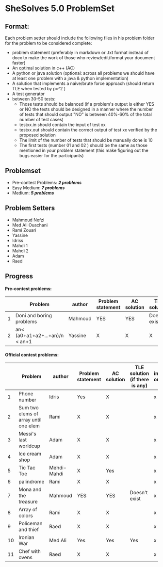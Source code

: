 # SheSolves 5.0 ProblemSet

## Format:

Each problem setter should include the following files in his problem folder for the problem to be considered complete:

- problem statement (preferably in markdown or .txt format instead of docx to make the work of those who review/edit/format your document faster)
- An optimal solution in c++ (AC)
- A python or java solution (optional: across all problems we should have at least one problem with a java & python implementation)  
- A solution that implements a naive/brute force approach (should return TLE when tested by pc^2 ) 
- A test generator 
- between 30-50 tests:
	-  Those tests should be balanced (if a problem's output is either YES or NO the tests should be designed in a manner where the number of tests that should output "NO" is between 40%-60% of the total number of test cases) 
	- testxx.in should contain the input of test xx
	- testxx.out should contain the correct output of test xx verified by the proposed solution
	- The limit of the number of tests that should be manually done is 10 
	- The first tests (number 01 and 02 ) should be the same as those mentioned in your problem statement (this make figuring out the bugs easier for the participants)  

## Problemset

* Pre-contest Problems: ***2 problems*** 
* Easy Medium:  ***7 problems***
* Medium: ***5 problems***


## Problem Setters

* Mahmoud Nefzi
* Med Ali Ouachani
* Rami Zouari
* Yassine
* Idriss
* Mahdi 1
* Mahdi 2
* Adam
* Raed

## Progress 

#### Pre-contest problems:

|      | Problem            | author | Problem statement | AC solution | TLE solution | input / output |
| ---- | ------------------ | ------ | ----------------- | ----------- | ------------ | -------------- |
| 1    |         Doni and boring problems          |    Mahmoud   |         YES         |      YES      |       Doesn't exist      |        X       |
| 2    |   an< (a0+a1+a2+...+an)/n < an+1      |    Yassine   |         X         |      X      |       X      |        X       |

#### Official contest problems:

|      | Problem                             | author     | Problem statement | AC solution | TLE solution (if there is any) | input / output |
| ---- | ----------------------------------- | ---------- | ----------------- | ----------- | ------------------------------ | -------------- |
| 1    |    Phone number                     |    Idris   |        Yes        |     X       |                                |      x         |
| 2    |Sum two elems of array until one elem|    Rami    |         X         |     X       |                                |      x         |
| 3    |        Messi's last worldcup        |    Adam    |         X         |     X       |                                |      x         |
| 4    |          Ice cream shop             |    Adam    |         X         |     X       |                                |      x         |
| 5    |              Tic Tac Toe            | Mehdi-Mahdi|         X         |     Yes     |                                |      x         |
| 6    |             palindrome              |    Rami    |         X         |     X       |                                |      x         |
| 7    |         Mona and the treasure         |   Mahmoud  |         YES         |     YES       |        Doesn't exist   |      x         |
| 8    |          Array of colors            |    Rami    |         X         |     X       |                                |      x         |
| 9    |         Policeman and thief         |    Raed    |         X         |     X       |                                |      x         |
| 10   |            Ironian War              |   Med Ali  |         Yes       |     Yes     |            Yes                 |      x         |
| 11   |          Chef with ovens            |    Raed    |         X         |     X       |                                |      x         |

